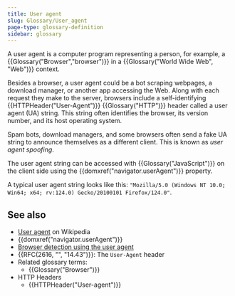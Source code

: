 ```yaml
---
title: User agent
slug: Glossary/User_agent
page-type: glossary-definition
sidebar: glossary
---
```


A user agent is a computer program representing a person, for example, a {{Glossary("Browser","browser")}} in a {{Glossary("World Wide Web", "Web")}} context.

Besides a browser, a user agent could be a bot scraping webpages, a download manager, or another app accessing the Web. Along with each request they make to the server, browsers include a self-identifying {{HTTPHeader("User-Agent")}} {{Glossary("HTTP")}} header called a user agent (UA) string. This string often identifies the browser, its version number, and its host operating system.

Spam bots, download managers, and some browsers often send a fake UA string to announce themselves as a different client. This is known as _user agent spoofing_.

The user agent string can be accessed with {{Glossary("JavaScript")}} on the client side using the {{domxref("navigator.userAgent")}} property.

A typical user agent string looks like this: `"Mozilla/5.0 (Windows NT 10.0; Win64; x64; rv:124.0) Gecko/20100101 Firefox/124.0"`.

## See also

- [User agent](https://en.wikipedia.org/wiki/User_agent) on Wikipedia
- {{domxref("navigator.userAgent")}}
- [Browser detection using the user agent](/en-US/docs/Web/HTTP/Guides/Browser_detection_using_the_user_agent)
- {{RFC(2616, "", "14.43")}}: The `User-Agent` header
- Related glossary terms:
  - {{Glossary("Browser")}}
- HTTP Headers
  - {{HTTPHeader("User-agent")}}
